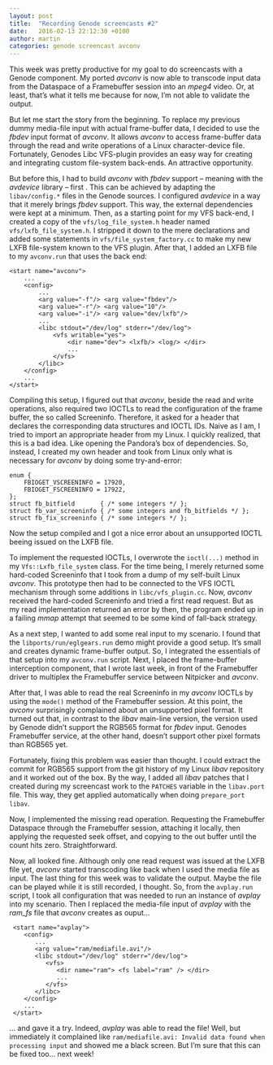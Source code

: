 ```yaml
---
layout: post
title:  "Recording Genode screencasts #2"
date:   2016-02-13 22:12:30 +0100
author: martin
categories: genode screencast avconv
---
```


This week was pretty productive for my goal to do screencasts with a Genode
component. My ported *avconv* is now able to transcode input data from the
Dataspace of a Framebuffer session into an *mpeg4* video. Or, at least, that’s
what it tells me because for now, I’m not able to validate the output.

But let me start the story from the beginning. To replace my previous dummy
media-file input with actual frame-buffer data, I decided to use the *fbdev*
input format of *avconv*. It allows *avconv* to access frame-buffer data
through the read and write operations of a Linux character-device file.
Fortunately, Genodes Libc VFS-plugin provides an easy way for creating and
integrating custom file-system back-ends. An attractive opportunity.

But before this, I had to build *avconv* with *fbdev* support – meaning with
the *avdevice* library – first . This can be achieved by adapting the
`libav/config.*` files in the Genode sources. I configured *avdevice* in a way
that it merely brings *fbdev* support. This way, the external dependencies were
kept at a minimum. Then, as a starting point for my VFS back-end, I created a
copy of the `vfs/log_file_system.h` header named `vfs/lxfb_file_system.h`. I
stripped it down to the mere declarations and added some statements in
`vfs/file_system_factory.cc` to make my new LXFB file-system known to the VFS
plugin. After that, I added an LXFB file to my `avconv.run` that uses the back
end:

~~~
<start name="avconv">
	...
	<config>
		...
		<arg value="-f"/> <arg value="fbdev"/>
		<arg value="-r"/> <arg value="10"/>
		<arg value="-i"/> <arg value="dev/lxfb"/>
		...
		<libc stdout="/dev/log" stderr="/dev/log">
			<vfs writable="yes">
				<dir name="dev"> <lxfb/> <log/> </dir>
				...
			</vfs>
		</libc>
	</config>
	...
</start>
~~~

Compiling this setup, I figured out that *avconv*, beside the read and write
operations, also required two IOCTLs to read the configuration of the frame
buffer, the so called Screeninfo. Therefore, it asked for a header that
declares the corresponding data structures and IOCTL IDs. Naive as I am, I
tried to import an appropriate header from my Linux. I quickly realized, that
this is a bad idea. Like opening the Pandora’s box of dependencies. So,
instead, I created my own header and took from Linux only what is necessary for
*avconv* by doing some try-and-error:

~~~
enum {
	FBIOGET_VSCREENINFO = 17920,
	FBIOGET_FSCREENINFO = 17922,
};
struct fb_bitfield       { /* some integers */ };
struct fb_var_screeninfo { /* some integers and fb_bitfields */ };
struct fb_fix_screeninfo { /* some integers */ };
~~~

Now the setup compiled and I got a nice error about an unsupported IOCTL beeing
issued on the LXFB file.

To implement the requested IOCTLs, I overwrote the `ioctl(...)` method in my
`Vfs::Lxfb_file_system` class. For the time being, I merely returned some
hard-coded Screeninfo that I took from a dump of my self-built Linux *avconv*.
This prototype then had to be connected to the VFS IOCTL mechanism through some
additions in `libc/vfs_plugin.cc`. Now, *avconv* received the hard-coded
Screeninfo and tried a first read request. But as my read implementation
returned an error by then, the program ended up in a failing *mmap* attempt
that seemed to be some kind of fall-back strategy.

As a next step, I wanted to add some real input to my scenario. I found that
the `libports/run/eglgears.run` demo might provide a good setup. It’s small and
creates dynamic frame-buffer output. So, I integrated the essentials of that
setup into my `avconv.run` script. Next, I placed the frame-buffer interception
component, that I wrote last week, in front of the Framebuffer driver to
multiplex the Framebuffer service between Nitpicker and *avconv*.

After that, I was able to read the real Screeninfo in my *avconv* IOCTLs by
using the `mode()` method of the Framebuffer session. At this point, the
*avconv* surprisingly complained about an unsupported pixel format. It turned
out that, in contrast to the *libav* main-line version, the version used by
Genode didn’t support the RGB565 format for *fbdev* input. Genodes Framebuffer
service, at the other hand, doesn’t support other pixel formats than RGB565
yet.

Fortunately, fixing this problem was easier than thought. I could extract the
commit for RGB565 support from the git history of my Linux *libav* repository
and it worked out of the box. By the way, I added all *libav* patches that I
created during my screencast work to the `PATCHES` variable in the `libav.port`
file. This way, they get applied automatically when doing `prepare_port libav`.

Now, I implemented the missing read operation. Requesting the Framebuffer
Dataspace through the Framebuffer session, attaching it locally, then applying
the requested seek offset, and copying to the out buffer until the count hits
zero. Straightforward.

Now, all looked fine. Although only one read request was issued at the LXFB
file yet, *avconv* started transcoding like back when I used the media file as
input.  The last thing for this week was to validate the output. Maybe the file
can be played while it is still recorded, I thought. So, from the `avplay.run`
script, I took all configuration that was needed to run an instance of *avplay*
into my scenario. Then I replaced the media-file input of *avplay* with the
*ram_fs* file that *avconv* creates as ouput…

~~~
 <start name="avplay">
    <config>
       ...
       <arg value="ram/mediafile.avi"/>
       <libc stdout="/dev/log" stderr="/dev/log">
          <vfs>
             <dir name="ram"> <fs label="ram" /> </dir>
             ...
          </vfs>
       </libc>
    </config>
    ...
 </start>
~~~

… and gave it a try. Indeed, *avplay* was able to read the file! Well, but
immediately it complained like `ram/mediafile.avi: Invalid data found when
processing input` and showed me a black screen. But I’m sure that this can be
fixed too… next week!
